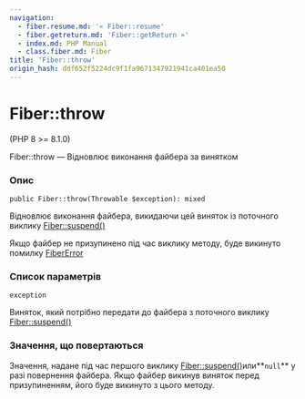 ```yaml
---
navigation:
  - fiber.resume.md: '« Fiber::resume'
  - fiber.getreturn.md: 'Fiber::getReturn »'
  - index.md: PHP Manual
  - class.fiber.md: Fiber
title: 'Fiber::throw'
origin_hash: ddf652f5224dc9f1fa9671347921941ca401ea50
---
```

# Fiber::throw

(PHP 8 >= 8.1.0)

Fiber::throw — Відновлює виконання файбера за винятком

### Опис

```methodsynopsis
public Fiber::throw(Throwable $exception): mixed
```

Відновлює виконання файбера, викидаючи цей виняток із поточного виклику [Fiber::suspend()](fiber.suspend.md)

Якщо файбер не призупинено під час виклику методу, буде викинуто помилку [FiberError](class.fibererror.md)

### Список параметрів

`exception`

Виняток, який потрібно передати до файбера з поточного виклику [Fiber::suspend()](fiber.suspend.md)

### Значення, що повертаються

Значення, надане під час першого виклику [Fiber::suspend()](fiber.suspend.md)или\*\*`null`\*\* у разі повернення файбера. Якщо файбер викинув виняток перед призупиненням, його буде викинуто з цього методу.
